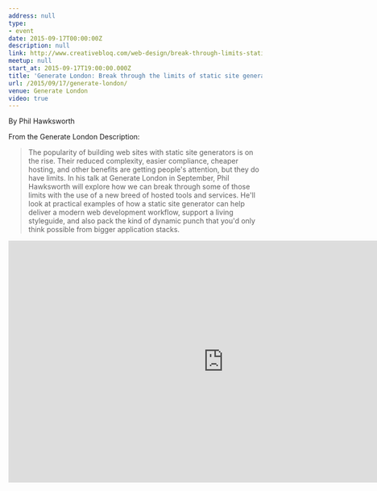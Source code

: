 ```yaml
---
address: null
type:
- event
date: 2015-09-17T00:00:00Z
description: null
link: http://www.creativebloq.com/web-design/break-through-limits-static-site-generators-61515155
meetup: null
start_at: 2015-09-17T19:00:00.000Z
title: 'Generate London: Break through the limits of static site generators'
url: /2015/09/17/generate-london/
venue: Generate London
video: true
---
```


By Phil Hawksworth

From the Generate London Description:

> The popularity of building web sites with static site generators is on the rise. Their reduced complexity, easier compliance, cheaper hosting, and other benefits are getting people's attention, but they do have limits. In his talk at Generate London in September, Phil Hawksworth will explore how we can break through some of those limits with the use of a new breed of hosted tools and services. He'll look at practical examples of how a static site generator can help deliver a modern web development workflow, support a living styleguide, and also pack the kind of dynamic punch that you'd only think possible from bigger application stacks.


<div class="embed-container">
  <iframe width="853" height="480" src="https://www.youtube-nocookie.com/embed/4xu7c5UVPvY?showinfo=0" frameborder="0" allowfullscreen></iframe>
</div>